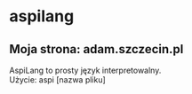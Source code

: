 # aspilang
## Moja strona: adam.szczecin.pl

AspiLang to prosty język interpretowalny.  
Użycie: aspi [nazwa pliku]
